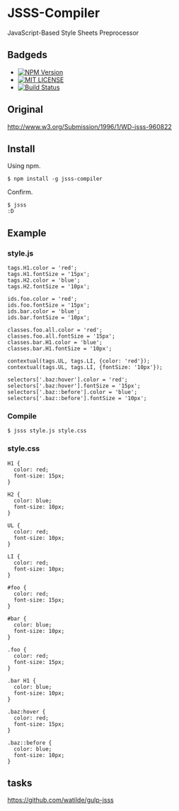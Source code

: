 # JSSS-Compiler

JavaScript-Based Style Sheets Preprocessor

## Badgeds
+ [![NPM Version](http://img.shields.io/npm/v/jsss-compiler.svg)](https://www.npmjs.org/package/jsss-compiler)
+ [![MIT LICENSE](http://img.shields.io/badge/license-MIT-brightgreen.svg)](https://github.com/watilde/jsss-compiler/blob/master/LICENSE)
+ [![Build Status](https://api.travis-ci.org/watilde/jsss-compiler.svg)](https://travis-ci.org/watilde/jsss-compiler)

## Original
http://www.w3.org/Submission/1996/1/WD-jsss-960822

## Install

Using npm.

```
$ npm install -g jsss-compiler
```

Confirm.

```
$ jsss
:D
```

## Example
### style.js
```
tags.H1.color = 'red';
tags.H1.fontSize = '15px';
tags.H2.color = 'blue';
tags.H2.fontSize = '10px';

ids.foo.color = 'red';
ids.foo.fontSize = '15px';
ids.bar.color = 'blue';
ids.bar.fontSize = '10px';

classes.foo.all.color = 'red';
classes.foo.all.fontSize = '15px';
classes.bar.H1.color = 'blue';
classes.bar.H1.fontSize = '10px';

contextual(tags.UL, tags.LI, {color: 'red'});
contextual(tags.UL, tags.LI, {fontSize: '10px'});

selectors['.baz:hover'].color = 'red';
selectors['.baz:hover'].fontSize = '15px';
selectors['.baz::before'].color = 'blue';
selectors['.baz::before'].fontSize = '10px';
```

### Compile
```
$ jsss style.js style.css
```

### style.css
```
H1 {
  color: red;
  font-size: 15px;
}

H2 {
  color: blue;
  font-size: 10px;
}

UL {
  color: red;
  font-size: 10px;
}

LI {
  color: red;
  font-size: 10px;
}

#foo {
  color: red;
  font-size: 15px;
}

#bar {
  color: blue;
  font-size: 10px;
}

.foo {
  color: red;
  font-size: 15px;
}

.bar H1 {
  color: blue;
  font-size: 10px;
}

.baz:hover {
  color: red;
  font-size: 15px;
}

.baz::before {
  color: blue;
  font-size: 10px;
}
```

## tasks
https://github.com/watilde/gulp-jsss
